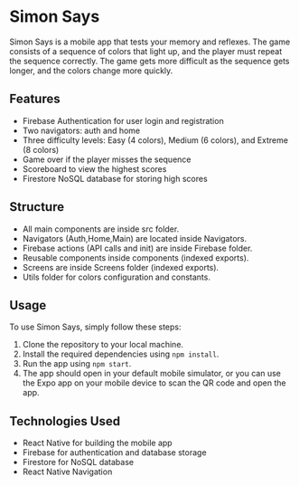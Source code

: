 # Simon Says

Simon Says is a mobile app that tests your memory and reflexes. The game consists of a sequence of colors that light up, and the player must repeat the sequence correctly. The game gets more difficult as the sequence gets longer, and the colors change more quickly.

## Features

- Firebase Authentication for user login and registration
- Two navigators: auth and home
- Three difficulty levels: Easy (4 colors), Medium (6 colors), and Extreme (8 colors)
- Game over if the player misses the sequence
- Scoreboard to view the highest scores
- Firestore NoSQL database for storing high scores

## Structure
- All main components are inside src folder.
- Navigators (Auth,Home,Main) are located inside Navigators.
- Firebase actions (API calls and init) are inside Firebase folder.
- Reusable components inside components (indexed exports).
- Screens are inside Screens folder (indexed exports).
- Utils folder for colors configuration and constants.

## Usage

To use Simon Says, simply follow these steps:

1. Clone the repository to your local machine.
2. Install the required dependencies using `npm install`.
3. Run the app using `npm start`.
4. The app should open in your default mobile simulator, or you can use the Expo app on your mobile device to scan the QR code and open the app.

## Technologies Used

- React Native for building the mobile app
- Firebase for authentication and database storage
- Firestore for NoSQL database
- React Native Navigation


